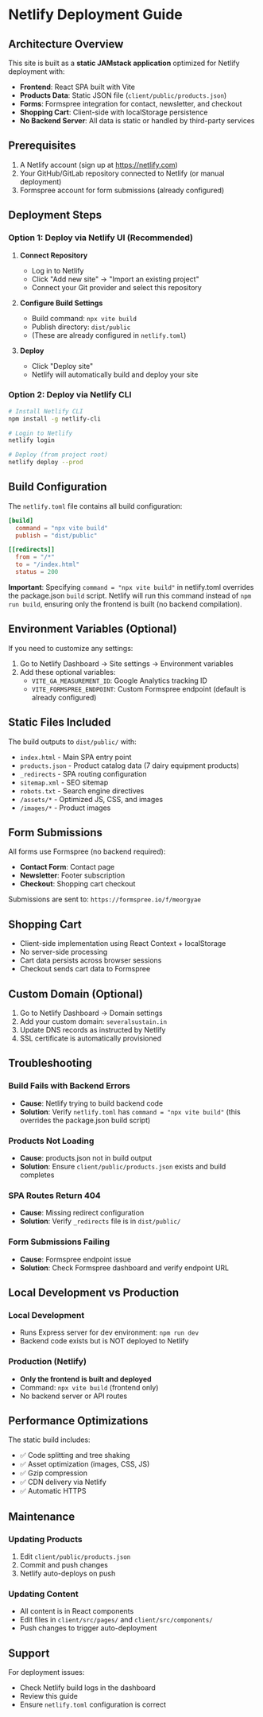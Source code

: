 # Netlify Deployment Guide

## Architecture Overview

This site is built as a **static JAMstack application** optimized for Netlify deployment with:
- **Frontend**: React SPA built with Vite
- **Products Data**: Static JSON file (`client/public/products.json`)
- **Forms**: Formspree integration for contact, newsletter, and checkout
- **Shopping Cart**: Client-side with localStorage persistence
- **No Backend Server**: All data is static or handled by third-party services

## Prerequisites

1. A Netlify account (sign up at https://netlify.com)
2. Your GitHub/GitLab repository connected to Netlify (or manual deployment)
3. Formspree account for form submissions (already configured)

## Deployment Steps

### Option 1: Deploy via Netlify UI (Recommended)

1. **Connect Repository**
   - Log in to Netlify
   - Click "Add new site" → "Import an existing project"
   - Connect your Git provider and select this repository

2. **Configure Build Settings**
   - Build command: `npx vite build`
   - Publish directory: `dist/public`
   - (These are already configured in `netlify.toml`)

3. **Deploy**
   - Click "Deploy site"
   - Netlify will automatically build and deploy your site

### Option 2: Deploy via Netlify CLI

```bash
# Install Netlify CLI
npm install -g netlify-cli

# Login to Netlify
netlify login

# Deploy (from project root)
netlify deploy --prod
```

## Build Configuration

The `netlify.toml` file contains all build configuration:

```toml
[build]
  command = "npx vite build"
  publish = "dist/public"

[[redirects]]
  from = "/*"
  to = "/index.html"
  status = 200
```

**Important**: Specifying `command = "npx vite build"` in netlify.toml overrides the package.json `build` script. Netlify will run this command instead of `npm run build`, ensuring only the frontend is built (no backend compilation).

## Environment Variables (Optional)

If you need to customize any settings:

1. Go to Netlify Dashboard → Site settings → Environment variables
2. Add these optional variables:
   - `VITE_GA_MEASUREMENT_ID`: Google Analytics tracking ID
   - `VITE_FORMSPREE_ENDPOINT`: Custom Formspree endpoint (default is already configured)

## Static Files Included

The build outputs to `dist/public/` with:
- `index.html` - Main SPA entry point
- `products.json` - Product catalog data (7 dairy equipment products)
- `_redirects` - SPA routing configuration
- `sitemap.xml` - SEO sitemap
- `robots.txt` - Search engine directives
- `/assets/*` - Optimized JS, CSS, and images
- `/images/*` - Product images

## Form Submissions

All forms use Formspree (no backend required):
- **Contact Form**: Contact page
- **Newsletter**: Footer subscription
- **Checkout**: Shopping cart checkout

Submissions are sent to: `https://formspree.io/f/meorgyae`

## Shopping Cart

- Client-side implementation using React Context + localStorage
- No server-side processing
- Cart data persists across browser sessions
- Checkout sends cart data to Formspree

## Custom Domain (Optional)

1. Go to Netlify Dashboard → Domain settings
2. Add your custom domain: `severalsustain.in`
3. Update DNS records as instructed by Netlify
4. SSL certificate is automatically provisioned

## Troubleshooting

### Build Fails with Backend Errors
- **Cause**: Netlify trying to build backend code
- **Solution**: Verify `netlify.toml` has `command = "npx vite build"` (this overrides the package.json build script)

### Products Not Loading
- **Cause**: products.json not in build output
- **Solution**: Ensure `client/public/products.json` exists and build completes

### SPA Routes Return 404
- **Cause**: Missing redirect configuration
- **Solution**: Verify `_redirects` file is in `dist/public/`

### Form Submissions Failing
- **Cause**: Formspree endpoint issue
- **Solution**: Check Formspree dashboard and verify endpoint URL

## Local Development vs Production

### Local Development
- Runs Express server for dev environment: `npm run dev`
- Backend code exists but is NOT deployed to Netlify

### Production (Netlify)
- **Only the frontend is built and deployed**
- Command: `npx vite build` (frontend only)
- No backend server or API routes

## Performance Optimizations

The static build includes:
- ✅ Code splitting and tree shaking
- ✅ Asset optimization (images, CSS, JS)
- ✅ Gzip compression
- ✅ CDN delivery via Netlify
- ✅ Automatic HTTPS

## Maintenance

### Updating Products
1. Edit `client/public/products.json`
2. Commit and push changes
3. Netlify auto-deploys on push

### Updating Content
- All content is in React components
- Edit files in `client/src/pages/` and `client/src/components/`
- Push changes to trigger auto-deployment

## Support

For deployment issues:
- Check Netlify build logs in the dashboard
- Review this guide
- Ensure `netlify.toml` configuration is correct
